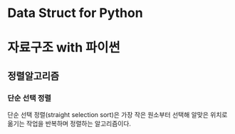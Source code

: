 # Data Struct for Python

<h1>자료구조 with 파이썬</h1>
  <h2> 정렬알고리즘</h2>
  <h3>단순 선택 정렬</h3>
    <p>단순 선택 정렬(straight selection sort)은 가장 작은 원소부터 선택해 알맞은 위치로 옮기는 작업을 반복하며 정렬하는 알고리즘이다.</p>

